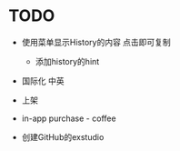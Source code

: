 # TODO

- 使用菜单显示History的内容 点击即可复制
    - 添加history的hint
- 国际化 中英
- 上架
- in-app purchase - coffee


- 创建GitHub的exstudio
